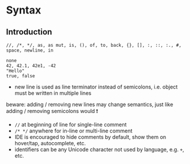 # Syntax



## Introduction

```
//, /*, */, as, as mut, is, (), of, to, back, {}, [], :, ::, :., #, space, newline, in
```

```
none
42, 42.1, 42e1, -42
"Hello"
true, false
```

- new line is used as line terminator instead of semicolons, i.e. object must be written in multiple lines
<!-- todo: what if lines get too long? How to allow multiple lines without new line? Just let editor wrap lines? -->
beware: adding / removing new lines may change semantics, just like adding / removing semicolons would ❗️
- `//` at beginning of line for single-line comment
- `/* */` anywhere for in-line or multi-line comment
- IDE is encouraged to hide comments by default, show them on hover/tap, autocomplete, etc.
- identifiers can be any Unicode character not used by language, e.g. `+`, etc.
<!-- todo: what about space, tab, etc? What are undesired Unicode characters?
needs to use snake_Case?
-->